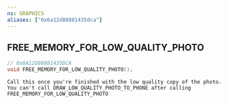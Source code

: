 ```yaml
---
ns: GRAPHICS
aliases: ["0x6a12d88881435dca"]
---
```

## FREE_MEMORY_FOR_LOW_QUALITY_PHOTO

```c
// 0x6A12D88881435DCA
void FREE_MEMORY_FOR_LOW_QUALITY_PHOTO();
```

```
Call this once you're finished with the low quality copy of the photo. You can't call DRAW_LOW_QUALITY_PHOTO_TO_PHONE after calling FREE_MEMORY_FOR_LOW_QUALITY_PHOTO
```

